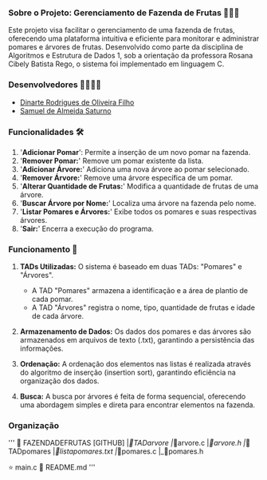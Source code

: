 ### Sobre o Projeto: Gerenciamento de Fazenda de Frutas 🍎🍐🍊
Este projeto visa facilitar o gerenciamento de uma fazenda de frutas, oferecendo uma plataforma intuitiva e eficiente para monitorar e administrar pomares e árvores de frutas. Desenvolvido como parte da disciplina de Algoritmos e Estrutura de Dados 1, sob a orientação da professora Rosana Cibely Batista Rego, o sistema foi implementado em linguagem C.

### Desenvolvedores 👨‍💻👨‍💻
- [Dinarte Rodrigues de Oliveira Filho](https://github.com/dinarteefilho)
- [Samuel de Almeida Saturno](https://github.com/Samuel-Saturno)

### Funcionalidades 🛠️
1. '**Adicionar Pomar**': Permite a inserção de um novo pomar na fazenda.
2. '**Remover Pomar:**' Remove um pomar existente da lista.
3. '**Adicionar Árvore:**' Adiciona uma nova árvore ao pomar selecionado.
4. '**Remover Árvore:**' Remove uma árvore específica de um pomar.
5. '**Alterar Quantidade de Frutas:**' Modifica a quantidade de frutas de uma árvore.
6. '**Buscar Árvore por Nome:**' Localiza uma árvore na fazenda pelo nome.
7. '**Listar Pomares e Árvores:**' Exibe todos os pomares e suas respectivas árvores.
8. '**Sair:**' Encerra a execução do programa.

### Funcionamento 🔄
1. **TADs Utilizadas:** O sistema é baseado em duas TADs: "Pomares" e "Árvores".
   - A TAD "Pomares" armazena a identificação e a área de plantio de cada pomar.
   - A TAD "Árvores" registra o nome, tipo, quantidade de frutas e idade de cada árvore.

2. **Armazenamento de Dados:** Os dados dos pomares e das árvores são armazenados em arquivos de texto (.txt), garantindo a persistência das informações.

3. **Ordenação:** A ordenação dos elementos nas listas é realizada através do algoritmo de inserção (insertion sort), garantindo eficiência na organização dos dados.

4. **Busca:** A busca por árvores é feita de forma sequencial, oferecendo uma abordagem simples e direta para encontrar elementos na fazenda.

### Organização
'''
📁 FAZENDADEFRUTAS [GITHUB]
|_📁TADarvore
  |_🌳arvore.c
  |_🌳arvore.h
|_📁TADpomares
  |_💾listapomares.txt
  |_🌳pomares.c
  |_🌳pomares.h

⭐ main.c
📍 README.md
'''